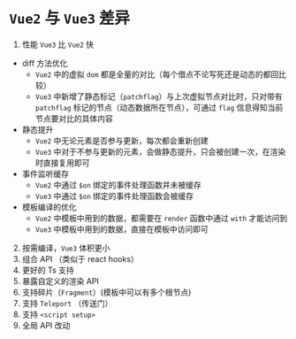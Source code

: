 
`Vue2` 与 `Vue3` 差异
=
1. 性能 `Vue3` 比 `Vue2` 快
  - diff 方法优化
    - `Vue2` 中的虚拟 `dom` 都是全量的对比（每个借点不论写死还是动态的都回比较）
    - `Vue3` 中新增了静态标记（`patchflag`）与上次虚拟节点对比时，只对带有 `patchflag` 标记的节点（动态数据所在节点），可通过 `flag` 信息得知当前节点要对比的具体内容
  - 静态提升
    - `Vue2` 中无论元素是否参与更新，每次都会重新创建
    - `Vue3` 中对于不参与更新的元素，会做静态提升，只会被创建一次，在渲染时直接复用即可
  - 事件监听缓存
    - `Vue2` 中通过 `$on` 绑定的事件处理函数并未被缓存
    - `Vue3` 中通过 `$on` 绑定的事件处理函数会被缓存
  - 模板编译的优化
    - `Vue2` 中模板中用到的数据，都需要在 `render` 函数中通过 `with` 才能访问到
    - `Vue3` 中模板中用到的数据，直接在模板中访问即可
2. 按需编译，`Vue3` 体积更小
3. 组合 API （类似于 react hooks）
4. 更好的 Ts 支持
5. 暴露自定义的渲染 API
6. 支持碎片（`Fragment`）(模板中可以有多个根节点)
7. 支持 `Teleport` （传送门）
8. 支持 `<script setup>`
9. 全局 API 改动